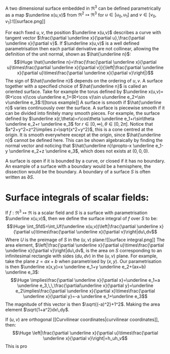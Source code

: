 A two dimensional surface embedded in $\Re^3$ can be defined parametrically as a map $\underline x(u,v)$ from $\Re^2\mapsto\Re^3$ for $u\in[u_0,u_1]$ and $v\in[v_0,v_1]$:![[surface.png]]

For each fixed $u,v$, the position $\underline x(u,v)$ describes a curve with tangent vector $\frac{\partial \underline x}{\partial u},\frac{\partial \underline x}{\partial v}$. If $\underline x(u,v)$ is a well defined parametrisation then each partial derivative are not collinear, allowing the definition of the unit normal, shown as $\hat{\underline n}$:$$\Huge \hat{\underline n}=\frac{\frac{\partial \underline x}{\partial u}\times\frac{\partial \underline x}{\partial v}}{\left|\frac{\partial \underline x}{\partial u}\times\frac{\partial \underline x}{\partial v}\right|}$$The sign of $\hat{\underline n}$ depends on the ordering of $u,v$. A surface together with a specified choice of $\hat{\underline n}$ is called an oriented surface. Take for example the torus defined by $\underline x(u,v)=(R+\cos v)\cos u\underline e_1+(R+\cos v)\sin u\underline e_2+\sin v\underline e_3$:![[torus example]]
A surface is smooth if $\hat{\underline n}$ varies continuously over the surface. A surface is piecewise smooth if it can be divided into finitely many smooth pieces. For example, the surface defined by $\underline x(r,\theta)=r\cos\theta \underline e_1+r\sin\theta \underline e_2+r \underline e_3$ for $r\in[0,\infty),\theta\in[0,2\pi]$. Notice that $x^2+y^2=z^2\implies z=\sqrt{x^2+y^2}$, this is a cone centred at the origin. It is smooth everywhere except at the origin, since $\hat{\underline n}$ cannot be defined here. This can be shown algebraically by finding the normal vector and noticing that $\hat{\underline n}\propto-x \underline e_1-y \underline e_2+z \underline e_3$, which does not exists at $(0,0,0)$.

A surface is open if it is bounded by a curve, or closed if it has no boundary. An example of a surface with a boundary would be a hemisphere, the dissection would be the boundary. A boundary of a surface $S$ is often written as $\partial S$.

# Surface integrals of scalar fields:

If $f:\Re^3\mapsto\Re$ is a scalar field and $S$ is a surface with parametrisation $\underline x(u,v)$, then we define the surface integral of $f$ over $S$ to be:$$\Huge \int_SfdS=\int_Uf(\underline x(u,v))\left|\frac{\partial \underline x}{\partial u}\times\frac{\partial \underline x}{\partial v}\right|du\,dv$$Where $U$ is the preimage of $S$ in the $(u,v)$ plane:![[surface integral.png]]
The area element, $\left|\frac{\partial \underline x}{\partial u}\times\frac{\partial \underline x}{\partial v}\right|du\,dv$, is the area on $S$ corresponding to an infinitesimal rectangle with sides $(du,dv)$ in the $(u,v)$ plane. For example, take the plane $z=ax+b$ when parametrised by $(x,y)$. Our parametrisation is then $\underline x(x,y)=x \underline e_1+y \underline e_2+(ax+b) \underline e_3$:$$\Huge \implies\frac{\partial \underline x}{\partial x}=\underline e_1+a \underline e_3,\,\,\frac{\partial\underline x}{\partial y}=\underline e_2\implies\frac{\partial \underline x}{\partial x}\times\frac{\partial \underline x}{\partial y}=-a \underline e_1+\underline e_3$$The magnitude of this vector is then $\sqrt{(-a)^2}+1^2$. Making the area element $\sqrt{1+a^2}dx\,dy$.

If $(u,v)$ are orthogonal [[Curvilinear coordinates|curvilinear coordinates]], then:$$\Huge \left|\frac{\partial \underline x}{\partial u}\times\frac{\partial \underline x}{\partial v}\right|=h_uh_v$$This is pro